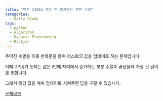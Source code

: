 ```yaml
---
title: "백준 11053 가장 긴 증가하는 부분 수열"
categories:
  - Daily Study
tags:
  - python
  - Algorithm
  - Dynamic Programming
  - Backjon
---
```


주어진 수열을 이중 반복문을 돌며 리스트의 값을 업데이트 하는 문제입니다.

이때 DP[i]가 뜻하는 값은 i번째 자리에서 증가하는 부분 수열이 끝났을때 가장 긴 길이를 뜻합니다. 

그래서 해당 값을 계속 업데이트 시켜주면 답을 구할 수 있습니다. 




[문제링크](https://www.acmicpc.net/problem/1965)


<script src="https://gist.github.com/voka/f8f41ef8cf1d8e96ef7910db3c971df0.js"></script>